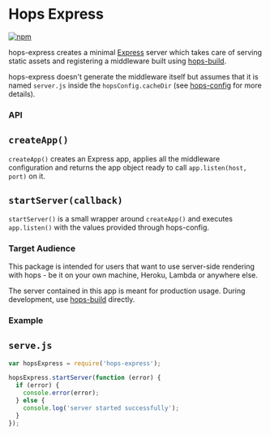 # Hops Express

[![npm](https://img.shields.io/npm/v/hops-express.svg)](https://www.npmjs.com/package/hops-express)

hops-express creates a minimal [Express](https://expressjs.com/) server which takes care of serving static assets and registering a middleware built using [hops-build](https://github.com/xing/hops/tree/master/packages/build).

hops-express doesn't generate the middleware itself but assumes that it is named `server.js` inside the `hopsConfig.cacheDir` (see [hops-config](https://github.com/xing/hops/tree/master/packages/config) for more details).


### API

## `createApp()`
`createApp()` creates an Express app, applies all the middleware configuration and returns the app object ready to call `app.listen(host, port)` on it.

## `startServer(callback)`
`startServer()` is a small wrapper around `createApp()` and executes `app.listen()` with the values provided through hops-config.


### Target Audience

This package is intended for users that want to use server-side rendering with hops - be it on your own machine, Heroku, Lambda or anywhere else.

The server contained in this app is meant for production usage. During development, use [hops-build](https://github.com/xing/hops/tree/master/packages/build) directly.


### Example

## `serve.js`
```javascript
var hopsExpress = require('hops-express');

hopsExpress.startServer(function (error) {
  if (error) {
    console.error(error);
  } else {
    console.log('server started successfully');
  }
});
```
